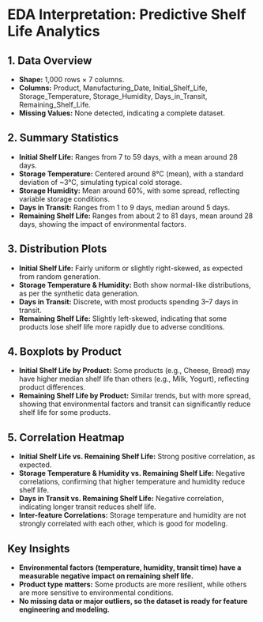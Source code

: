 # EDA Interpretation: Predictive Shelf Life Analytics

## 1. Data Overview
- **Shape:** 1,000 rows × 7 columns.
- **Columns:** Product, Manufacturing_Date, Initial_Shelf_Life, Storage_Temperature, Storage_Humidity, Days_in_Transit, Remaining_Shelf_Life.
- **Missing Values:** None detected, indicating a complete dataset.

## 2. Summary Statistics
- **Initial Shelf Life:** Ranges from 7 to 59 days, with a mean around 28 days.
- **Storage Temperature:** Centered around 8°C (mean), with a standard deviation of ~3°C, simulating typical cold storage.
- **Storage Humidity:** Mean around 60%, with some spread, reflecting variable storage conditions.
- **Days in Transit:** Ranges from 1 to 9 days, median around 5 days.
- **Remaining Shelf Life:** Ranges from about 2 to 81 days, mean around 28 days, showing the impact of environmental factors.

## 3. Distribution Plots
- **Initial Shelf Life:** Fairly uniform or slightly right-skewed, as expected from random generation.
- **Storage Temperature & Humidity:** Both show normal-like distributions, as per the synthetic data generation.
- **Days in Transit:** Discrete, with most products spending 3–7 days in transit.
- **Remaining Shelf Life:** Slightly left-skewed, indicating that some products lose shelf life more rapidly due to adverse conditions.

## 4. Boxplots by Product
- **Initial Shelf Life by Product:** Some products (e.g., Cheese, Bread) may have higher median shelf life than others (e.g., Milk, Yogurt), reflecting product differences.
- **Remaining Shelf Life by Product:** Similar trends, but with more spread, showing that environmental factors and transit can significantly reduce shelf life for some products.

## 5. Correlation Heatmap
- **Initial Shelf Life vs. Remaining Shelf Life:** Strong positive correlation, as expected.
- **Storage Temperature & Humidity vs. Remaining Shelf Life:** Negative correlations, confirming that higher temperature and humidity reduce shelf life.
- **Days in Transit vs. Remaining Shelf Life:** Negative correlation, indicating longer transit reduces shelf life.
- **Inter-feature Correlations:** Storage temperature and humidity are not strongly correlated with each other, which is good for modeling.

## Key Insights
- **Environmental factors (temperature, humidity, transit time) have a measurable negative impact on remaining shelf life.**
- **Product type matters:** Some products are more resilient, while others are more sensitive to environmental conditions.
- **No missing data or major outliers, so the dataset is ready for feature engineering and modeling.** 